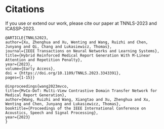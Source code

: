 # Citations
If you use or extend our work, please cite our paper at TNNLS-2023 and ICASSP-2023.

    @ARTICLE{TNNLS2023,
    author={Xu, Zhenghua and Xu, Wenting and Wang, Ruizhi and Chen, Junyang and Qi, Chang and Lukasiewicz, Thomas},  
    journal={IEEE Transactions on Neural Networks and Learning Systems},   
    title={Hybrid Reinforced Medical Report Generation With M-Linear Attention and Repetition Penalty},   
    year={2023},  
    volume={Early Access},  
    doi = {https://doi.org/10.1109/TNNLS.2023.3343391},  
    pages={1-15}}
                
    @inproceedings{wang2023mvco,
    title={MvCo-DoT: Multi-View Contrastive Domain Transfer Network for Medical Report Generation},  
    author={Wang, Ruizhi and Wang, Xiangtao and Xu, Zhenghua and Xu, Wenting and Chen, Junyang and Lukasiewicz, Thomas},  
    booktitle={Proceedings of the IEEE International Conference on Acoustics, Speech and Signal Processing},  
    year={2023}  
    }

